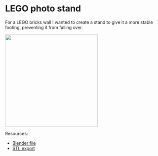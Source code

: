 # LEGO photo stand

For a LEGO bricks wall I wanted to create a stand to give it a more stable footing, preventing it from falling over.

<image src="./stand.jpg" width="300" />

Resources:
* [Blender file](stand.blend)
* [STL export](stand.stl)